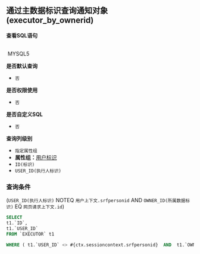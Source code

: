 ## 通过主数据标识查询通知对象(executor_by_ownerid) <!-- {docsify-ignore-all} -->



<p class="panel-title"><b>查看SQL语句</b></p>
<br>

<el-row>
&nbsp;<el-tag @click="MYSQL5 = true">MYSQL5</el-tag>
</el-row>

<br>
<p class="panel-title"><b>是否默认查询</b></p>

* `否`

<p class="panel-title"><b>是否权限使用</b></p>

* `否`

<p class="panel-title"><b>是否自定义SQL</b></p>

* `否`

<p class="panel-title"><b>查询列级别</b></p>

* `指定属性组`
*  **属性组：**[用户标识](#)
  * `ID(标识)`
  * `USER_ID(执行人标识)`



### 查询条件

(`USER_ID(执行人标识)` NOTEQ `用户上下文.srfpersonid` AND `OWNER_ID(所属数据标识)` EQ `网页请求上下文.id`)





<el-dialog v-model="MYSQL5" title="MYSQL5">

```sql
SELECT
t1.`ID`,
t1.`USER_ID`
FROM `EXECUTOR` t1 

WHERE ( t1.`USER_ID` <> #{ctx.sessioncontext.srfpersonid}  AND  t1.`OWNER_ID` = #{ctx.webcontext.id} )
```

</el-dialog>

<script>
 const { createApp } = Vue
  createApp({
    data() {
      return {
                MYSQL5 : false
        
      }
    },
    methods: {
    }
  }).use(ElementPlus).mount('#app')
</script>